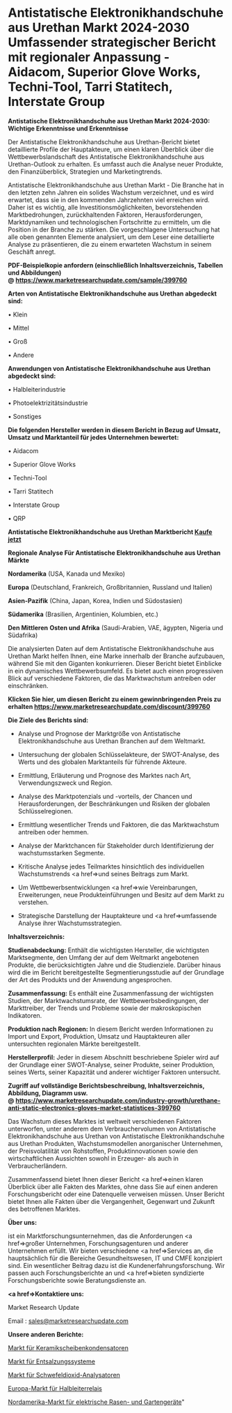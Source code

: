 # Antistatische Elektronikhandschuhe aus Urethan Markt 2024-2030 Umfassender strategischer Bericht mit regionaler Anpassung - Aidacom, Superior Glove Works, Techni-Tool, Tarri Statitech, Interstate Group

<strong>Antistatische Elektronikhandschuhe aus Urethan Markt 2024-2030: Wichtige Erkenntnisse und Erkenntnisse</strong>

Der Antistatische Elektronikhandschuhe aus Urethan-Bericht bietet detaillierte Profile der Hauptakteure, um einen klaren Überblick über die Wettbewerbslandschaft des Antistatische Elektronikhandschuhe aus Urethan-Outlook zu erhalten. Es umfasst auch die Analyse neuer Produkte, den Finanzüberblick, Strategien und Marketingtrends.

Antistatische Elektronikhandschuhe aus Urethan Markt - Die Branche hat in den letzten zehn Jahren ein solides Wachstum verzeichnet, und es wird erwartet, dass sie in den kommenden Jahrzehnten viel erreichen wird. Daher ist es wichtig, alle Investitionsmöglichkeiten, bevorstehenden Marktbedrohungen, zurückhaltenden Faktoren, Herausforderungen, Marktdynamiken und technologischen Fortschritte zu ermitteln, um die Position in der Branche zu stärken. Die vorgeschlagene Untersuchung hat alle oben genannten Elemente analysiert, um dem Leser eine detaillierte Analyse zu präsentieren, die zu einem erwarteten Wachstum in seinem Geschäft anregt.

<strong><b>PDF-Beispielkopie anfordern (einschließlich Inhaltsverzeichnis, Tabellen und Abbildungen) @ </b></strong><strong><a href=https://www.marketresearchupdate.com/sample/399760><strong>https://www.marketresearchupdate.com/sample/399760</u></a></strong></strong>

<strong>Arten von Antistatische Elektronikhandschuhe aus Urethan abgedeckt sind:</strong>

• Klein

• Mittel

• Groß

• Andere

<strong>Anwendungen von Antistatische Elektronikhandschuhe aus Urethan abgedeckt sind:</strong>

• Halbleiterindustrie

• Photoelektrizitätsindustrie

• Sonstiges

<strong>Die folgenden Hersteller werden in diesem Bericht in Bezug auf Umsatz, Umsatz und Marktanteil für jedes Unternehmen bewertet:</strong>

• Aidacom

• Superior Glove Works

• Techni-Tool

• Tarri Statitech

• Interstate Group

• QRP

<strong>Antistatische Elektronikhandschuhe aus Urethan Marktbericht <a href=https://www.marketresearchupdate.com/buynow/399760>Kaufe jetzt</a></strong>

<strong>Regionale Analyse Für Antistatische Elektronikhandschuhe aus Urethan Märkte</strong>

<strong>Nordamerika</strong> (USA, Kanada und Mexiko)

<strong>Europa</strong> (Deutschland, Frankreich, Großbritannien, Russland und Italien)

<strong>Asien-Pazifik</strong> (China, Japan, Korea, Indien und Südostasien)

<strong>Südamerika</strong> (Brasilien, Argentinien, Kolumbien, etc.)

<strong>Den Mittleren</strong> <strong>Osten und Afrika</strong> (Saudi-Arabien, VAE, ägypten, Nigeria und Südafrika)

Die analysierten Daten auf dem Antistatische Elektronikhandschuhe aus Urethan Markt helfen Ihnen, eine Marke innerhalb der Branche aufzubauen, während Sie mit den Giganten konkurrieren. Dieser Bericht bietet Einblicke in ein dynamisches Wettbewerbsumfeld. Es bietet auch einen progressiven Blick auf verschiedene Faktoren, die das Marktwachstum antreiben oder einschränken.

<strong>Klicken Sie hier, um diesen Bericht zu einem gewinnbringenden Preis zu erhalten
</strong><strong><a href=https://www.marketresearchupdate.com/discount/399760>https://www.marketresearchupdate.com/discount/399760</b></u></strong></a>

<strong>Die Ziele des Berichts sind:</strong>

- Analyse und Prognose der Marktgröße von Antistatische Elektronikhandschuhe aus Urethan Branchen auf dem Weltmarkt.

- Untersuchung der globalen Schlüsselakteure, der SWOT-Analyse, des Werts und des globalen Marktanteils für führende Akteure.

- Ermittlung, Erläuterung und Prognose des Marktes nach Art, Verwendungszweck und Region.

- Analyse des Marktpotenzials und -vorteils, der Chancen und Herausforderungen, der Beschränkungen und Risiken der globalen Schlüsselregionen.

- Ermittlung wesentlicher Trends und Faktoren, die das Marktwachstum antreiben oder hemmen.

- Analyse der Marktchancen für Stakeholder durch Identifizierung der wachstumsstarken Segmente.

- Kritische Analyse jedes Teilmarktes hinsichtlich des individuellen Wachstumstrends <a href=>und</a> seines Beitrags zum Markt.

- Um Wettbewerbsentwicklungen <a href=>wie</a> Vereinbarungen, Erweiterungen, neue Produkteinführungen und Besitz auf dem Markt zu verstehen.

- Strategische Darstellung der Hauptakteure und <a href=>umfas</a>sende Analyse ihrer Wachstumsstrategien.

<strong>Inhaltsverzeichnis:</strong>

<strong>Studienabdeckung:</strong> Enthält die wichtigsten Hersteller, die wichtigsten Marktsegmente, den Umfang der auf dem Weltmarkt angebotenen Produkte, die berücksichtigten Jahre und die Studienziele. Darüber hinaus wird die im Bericht bereitgestellte Segmentierungsstudie auf der Grundlage der Art des Produkts und der Anwendung angesprochen.

<strong>Zusammenfassung:</strong> Es enthält eine Zusammenfassung der wichtigsten Studien, der Marktwachstumsrate, der Wettbewerbsbedingungen, der Markttreiber, der Trends und Probleme sowie der makroskopischen Indikatoren.

<strong>Produktion nach Regionen:</strong> In diesem Bericht werden Informationen zu Import und Export, Produktion, Umsatz und Hauptakteuren aller untersuchten regionalen Märkte bereitgestellt.

<strong>Herstellerprofil:</strong> Jeder in diesem Abschnitt beschriebene Spieler wird auf der Grundlage einer SWOT-Analyse, seiner Produkte, seiner Produktion, seines Werts, seiner Kapazität und anderer wichtiger Faktoren untersucht.

<strong><b>Zugriff auf vollständige Berichtsbeschreibung, Inhaltsverzeichnis, Abbildung, Diagramm usw. @ </b></strong><strong><a href=https://www.marketresearchupdate.com/industry-growth/urethane-anti-static-electronics-gloves-market-statistices-399760>https://www.marketresearchupdate.com/industry-growth/urethane-anti-static-electronics-gloves-market-statistices-399760</a></strong>

Das Wachstum dieses Marktes ist weltweit verschiedenen Faktoren unterworfen, unter anderem dem Verbrauchervolumen von Antistatische Elektronikhandschuhe aus Urethan von Antistatische Elektronikhandschuhe aus Urethan Produkten, Wachstumsmodellen anorganischer Unternehmen, der Preisvolatilität von Rohstoffen, Produktinnovationen sowie den wirtschaftlichen Aussichten sowohl in Erzeuger- als auch in Verbraucherländern.

Zusammenfassend bietet Ihnen dieser Bericht <a href=>einen</a> klaren Überblick über alle Fakten des Marktes, ohne dass Sie auf einen anderen Forschungsbericht oder eine Datenquelle verweisen müssen. Unser Bericht bietet Ihnen alle Fakten über die Vergangenheit, Gegenwart und Zukunft des betroffenen Marktes.

<strong>Über uns:</strong>

 ist ein Marktforschungsunternehmen, das die Anforderungen <a href=>großer</a> Unternehmen, Forschungsagenturen und anderer Unternehmen erfüllt. Wir bieten verschiedene <a href=>Services</a> an, die hauptsächlich für die Bereiche Gesundheitswesen, IT und CMFE konzipiert sind. Ein wesentlicher Beitrag dazu ist die Kundenerfahrungsforschung. Wir passen auch Forschungsberichte an und <a href=>bieten</a> syndizierte Forschungsberichte sowie Beratungsdienste an.

<strong><a href=>Kontaktiere uns:</a></strong>

Market Research Update

Email : sales@marketresearchupdate.com

<strong>Unsere anderen Berichte:</strong>

<a href=https://www.linkedin.com/pulse/ceramic-disc-capacitors-market-size-growth-set>Markt für Keramikscheibenkondensatoren</a>

<a href=https://www.linkedin.com/pulse/desalination-system-market-size-set-grow-remarkable>Markt für Entsalzungssysteme</a>

<a href=https://www.linkedin.com/pulse/sulfur-dioxide-analyzers-market-report-2023-top-company>Markt für Schwefeldioxid-Analysatoren</a>

<a href=https://www.linkedin.com/pulse/europe-solid-state-relay-market-2023-current>Europa-Markt für Halbleiterrelais</a>

<a href=https://www.linkedin.com/pulse/north-america-power-lawn-garden-equipment-market-analysis>Nordamerika-Markt für elektrische Rasen- und Gartengeräte</a>"
